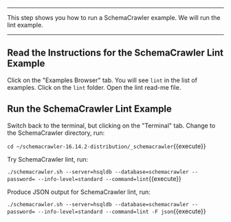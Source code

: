 -----

This step shows you how to run a SchemaCrawler example. We will run the lint example.

-----

## Read the Instructions for the SchemaCrawler Lint Example

Click on the "Examples Browser" tab. You will see `lint` in the list of examples. Click on the `lint` folder. Open the lint read-me file.


## Run the SchemaCrawler Lint Example

Switch back to the terminal, but clicking on the "Terminal" tab. Change to the SchemaCrawler directory, run:

`cd ~/schemacrawler-16.14.2-distribution/_schemacrawler`{{execute}}

Try SchemaCrawler lint, run:

`./schemacrawler.sh --server=hsqldb --database=schemacrawler --password= --info-level=standard --command=lint`{{execute}}

Produce JSON output for SchemaCrawler lint, run:

`./schemacrawler.sh --server=hsqldb --database=schemacrawler --password= --info-level=standard --command=lint -F json`{{execute}}
